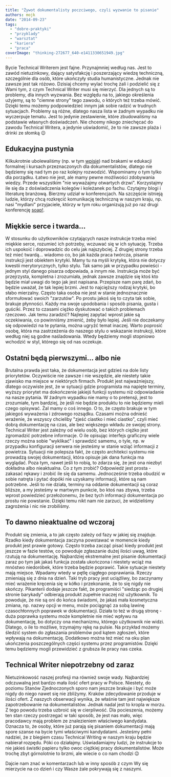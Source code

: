 ```yaml
---
title: "Żywot dokumentalisty poczciwego, czyli wyzwanie to pisanie"
authors: mojk
date: "2014-09-23"
tags:
  - "dobre-praktyki"
  - "przyklady"
  - "warsztat"
  - "kariera"
  - "praca"
coverImage: "thinking-272677_640-e1411330651949.jpg"
---
```


Bycie Technical Writerem jest fajne. Przynajmniej według nas. Jest to zawód
nietuzinkowy, dający satysfakcję i poszerzający wiedzę techniczną, szczególnie
dla osób, które ukończyły studia humanistyczne. Jednak nie zawsze jest tak
różowo. Dzisiaj chcemy wylać trochę żali i podzielić się z Wami tym, z czym
Technical Writer musi się mierzyć. Dla jednych są to problemy, dla innych
wyzwania. Bez względu na to, jakiego określenia użyjemy, są to "ciemne strony"
tego zawodu, o których też trzeba mówić. Dzięki temu możemy podpowiedzieć innym
jak sobie radzić w trudnych sytuacjach. Problemy są różne, dlatego nasza lista w
żadnym wypadku nie wyczerpuje tematu. Jest to jedynie zestawienie, które
zbudowaliśmy na podstawie własnych doświadczeń. Nie chcemy nikogo zniechęcać do
zawodu Technical Writera, a jedynie uświadomić, że to nie zawsze plaża i drinki
ze słomką 😉

## Edukacyjna pustynia

Kilkukrotnie ubolewaliśmy (np. w tym
[wpisie](http://techwriter.pl/naucz-sie-sama-czesc-2/)) nad brakami w edukacji
formalnej i kursach przeznaczonych dla dokumentalistów, dlatego nie będziemy się
nad tym po raz kolejny rozwodzić. Wspominamy o tym tylko dla porządku. Łatwo nie
jest, ale mamy pewne możliwości zdobywania wiedzy. Przede wszystkim "nie
wyważajmy otwartych drzwi". Korzystajmy ile się da z doświadczenia kolegów i
koleżanek po fachu. Czytajmy blogi i literaturę branżową. Bierzmy udział w
konferencjach. Na szczęście istnieją ludzie, którzy chcą rozkręcić komunikację
techniczną w naszym kraju, np. nasi "mydlani" przyjaciele, którzy w tym roku
organizują już po raz drugi konferencję [soap!](http://soapconf.com/).

## Miękkie serce i twarda...

W stosunku do użytkowników czytających nasze instrukcje trzeba mieć miękkie
serce, rozumieć ich potrzeby, wczuwać się w ich sytuację. Trzeba ich uspokoić i
doprowadzic do celu jak najszybciej. Z drugiej strony trzeba też mieć twardą...
wiadomo co, bo jak każda praca twórcza, pisanie instrukcji jest obiektem
krytyki. Mamy tu na myśli krytykę, która nie dotyczy kwestii merytorycznych,
tylko stylu. Tak samo jak w przypadku powieści - jednym styl danego pisarza
odpowiada, a innym nie. Instrukcja może być przejrzysta, kompletna i zrozumiała,
jednak zawsze znajdzie się ktoś kto będzie miał uwagi do tego jak jest napisana.
Przepisze nam parę zdań, bo będzie uważał, że tak lepiej brzmi. Jest to
najcięższy rodzaj krytyki, bo słabo mierzalny. Często taka osoba nie jest w
stanie jednoznacznie sformułować swoich "zarzutów". Po prostu jakoś się to czyta
tak sobie, brakuje płynności. Każdy ma swoje upodobania i sposób pisania, gusta
i guściki. Przez to czasami ciężko dyskutować o takich problemach rzeczowo. Jak
temu zaradzić? Najlepiej zapytać wprost jakie są oczekiwania, co powinniśmy
zmienić, żeby było lepiej. Jeśli nie doczekamy się odpowiedzi na te pytania,
można ugryźć temat inaczej. Warto poprosić osobę, która ma zastrzeżenia do
naszego stylu o wskazanie instrukcji, które według niej są godne naśladowania.
Wtedy będziemy mogli stopniowo wchodzić w styl, którego się od nas oczekuje.

## Ostatni będą pierwszymi... albo nie

Brutalna prawda jest taka, że dokumentacja jest gdzieś na dole listy
priorytetów. Oczywiście nie zawsze i nie wszędzie, ale niestety takie zjawisko
ma miejsce w niektórych firmach. Produkt jest najważniejszy, dlatego oczywiste
jest, że w sytuacji gdzie programista ma napięte terminy, wyższy priorytet ma
dokończenie jakiejś funkcji systemu niż odpowiadanie na nasze pytania. W żadnym
wypadku nie mamy o to pretensji, jest to zrozumiałe, tym bardziej, że jeśli nie
będzie produktu to nie będziemy mieli czego opisywać. Żal mamy o coś innego. O
to, że często brakuje w tym jakiegoś wyważenia i zdrowego rozsądku. Czasami
można odnieść wrażenie, że wszyscy chcieliby "zjeść ciastko i mieć ciastko",
czyli mieć dobrą dokumentację na czas, ale bez większego wkładu ze swojej
strony. Technical Writer jest zależny od wielu osób, bez których ciężko jest
zgromadzić potrzebne informacje. O ile opisując interfejs graficzny wiele rzeczy
można sobie "wyklikać" i sprawdzić samemu, o tyle, np. w przypadku konfiguracji
serwera nie jesteśmy w stanie wziąć informacji z powietrza. Sytuacji nie
polepsza fakt, że często architekci systemu nie prowadzą swojej dokumentacji,
która opisuje jak dana funkcja ma wyglądać. Poza tym, nawet jeśli to robią, to
zdarza się, że jest ona niezbyt dokładna albo nieaktualna. Co z tym zrobić?
Odpowiedź jest prosta - zakasać rękawy i zrobić ile się da samemu. Jednocześnie
trzeba obudzić w sobie natręta i pytać dopóki nie uzyskamy informacji, które są
nam potrzebne. Jeśli to nie działa, terminy na oddanie dokumentacji są coraz
bliższe, a my jesteśmy w martwym punkcie, bo ktoś nas zbywa, trzeba wprost
powiedzieć przełożonemu, że bez tych informacji dokumentacja po prostu nie
powstanie. Dzięki temu nikt nam nie zarzuci, że widzieliśmy zagrożenia i nic nie
zrobiliśmy.

## To dawno nieaktualne od wczoraj

Produkt się zmienia, a to jak często zależy od fazy w jakiej się znajduje.
Rzadko kiedy dokumentacja zaczyna powstawać w momencie kiedy produkt jest prawie
gotowy. Często trzeba zacząć pisać kiedy produkt jest jeszcze w fazie testów, co
powoduje zgłaszanie dużej ilości uwag, które rzutują na dokumentację.
Najbardziej ekstremalne jest pisanie dokumentacji zaraz po tym jak jakaś funkcja
została ukończona i niestety wciąż ma mnóstwo niedoróbek, które trzeba będzie
poprawić. Takie sytuacje niestety mają miejsce. Wpadamy wtedy w pętlę ciągłego
poprawiania. Rzeczy zmieniają się z dnia na dzień. Taki tryb pracy jest
uciążliwy, bo zaczynamy mieć wrażenie kręcenia się w kółko i przekonanie, że to
się nigdy nie skończy. Pikanterii dodaje jeszcze fakt, że programiści "siedząc
po drugiej stronie barykady" odbierają produkt zupełnie inaczej niż użytkownik.
To powoduje, że nie są oni do końca świadomi, że jakaś mała kosmetyczna zmiana,
np. nazwy opcji w menu, może pociągnąć za sobą lawinę czasochłonnych poprawek w
dokumentacji. Działa to też w drugą stronę - duża poprawka systemu może
kompletnie nie mieć wpływu na dokumentację, bo dotyczy ona mechanizmu, którego
użytkownik nie widzi. Dlatego, o ile to możliwe, trzymajmy rękę na pulsie. Na
przykład możemy śledzić system do zgłaszania problemów pod kątem zgłoszeń, które
wpływają na dokumentację. Dodatkowo można też mieć na oku plan ukończenia
poszczególnych części systemu przez programistów. Dzięki temu będziemy mogli
przewidzieć z grubsza ile pracy nas czeka.

## Technical Writer niepotrzebny od zaraz

Nietuzinkowość naszej profesji ma również swoje wady. Najbardziej odczuwalną
jest bardzo mała ilość ofert pracy w Polsce. Niestety, do poziomu Stanów
Zjednoczonych sporo nam jeszcze brakuje i być może nigdy do niego nawet się nie
zbliżymy. Kraków zdecydowanie przoduje w ilości ofert. Z naszych obserwacji
wynika, że właśnie tam jest największe zapotrzebowanie na dokumentalistów.
Jednak nadal jest to kropla w morzu. Z tego powodu trzeba uzbroić się w
cierpliwość. Dla pocieszenia, możemy ten stan rzeczy postrzegać w taki sposób,
że jest nas mało, więc pracodawcy mają problem ze znalezieniem właściwego
kandydata. Oznacza to, że osoby, które już parają się pisaniem dokumentacji mają
spore szanse na bycie tymi właściwymi kandydatami. Jesteśmy pełni nadziei, że z
biegiem czasu Technical Writing w naszym kraju będzie nabierał rozpędu. Póki co
działajmy. Uświadamiajmy ludzi, że instrukcje to nie jakieś świstki papieru
tylko owoc ciężkiej pracy dokumentalistów. Może trochę zbyt górnolotnie to
brzmi, ale wiecie o co nam chodzi 😉

Dajcie nam znać w komentarzach lub w inny sposób z czym Wy się mierzycie na co
dzień i czy Wasze żale pokrywają się z naszymi.
